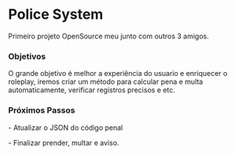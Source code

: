 <h1>Police System</h1>

<p>Primeiro projeto OpenSource meu junto com outros 3 amigos.</p>


<h3>Objetivos</h3>

<p>O grande objetivo é melhor a experiência do usuario e enriquecer o roleplay, iremos criar um método para calcular pena e multa automaticamente, verificar registros precisos e etc.</p>

<h3>Próximos Passos</h3>

<p>- Atualizar o JSON do código penal</p>
<p>- Finalizar prender, multar e aviso.</p>
